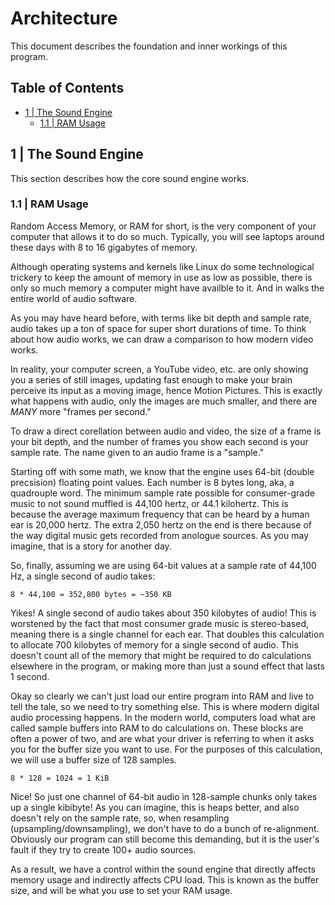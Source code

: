 # Architecture

This document describes the foundation and inner workings of this program.

## Table of Contents

- [1 | The Sound Engine](#1-the-sound-engine)
  - [1.1 | RAM Usage](#1-1-ram-usage)

## 1 | The Sound Engine

This section describes how the core sound engine works.

### 1.1 | RAM Usage

Random Access Memory, or RAM for short, is the very component of your computer that allows it to do so much. Typically, you will see laptops around these days with 8 to 16 gigabytes of memory.

Although operating systems and kernels like Linux do some technological trickery to keep the amount of memory in use as low as possible, there is only so much memory a computer might have availble to it. And in walks the entire world of audio software.

As you may have heard before, with terms like bit depth and sample rate, audio takes up a ton of space for super short durations of time. To think about how audio works, we can draw a comparison to how modern video works.

In reality, your computer screen, a YouTube video, etc. are only showing you a series of still images, updating fast enough to make your brain perceive its input as a moving image, hence Motion Pictures. This is exactly what happens with audio, only the images are much smaller, and there are *MANY* more "frames per second."

To draw a direct corellation between audio and video, the size of a frame is your bit depth, and the number of frames you show each second is your sample rate. The name given to an audio frame is a "sample."

Starting off with some math, we know that the engine uses 64-bit (double precsision) floating point values. Each number is 8 bytes long, aka, a quadrouple word. The minimum sample rate possible for consumer-grade music to not sound muffled is 44,100 hertz, or 44.1 kilohertz. This is because the average maximum frequency that can be heard by a human ear is 20,000 hertz. The extra 2,050 hertz on the end is there because of the way digital music gets recorded from anologue sources. As you may imagine, that is a story for another day.

So, finally, assuming we are using 64-bit values at a sample rate of 44,100 Hz, a single second of audio takes:

```
8 * 44,100 = 352,800 bytes = ~350 KB
```

Yikes! A single second of audio takes about 350 kilobytes of audio! This is worstened by the fact that most consumer grade music is stereo-based, meaning there is a single channel for each ear. That doubles this calculation to allocate 700 kilobytes of memory for a single second of audio. This doesn't count all of the memory that might be required to do calculations elsewhere in the program, or making more than just a sound effect that lasts 1 second.

Okay so clearly we can't just load our entire program into RAM and live to tell the tale, so we need to try something else. This is where modern digital audio processing happens. In the modern world, computers load what are called sample buffers into RAM to do calculations on. These blocks are often a power of two, and are what your driver is referring to when it asks you for the buffer size you want to use. For the purposes of this calculation, we will use a buffer size of 128 samples.

```
8 * 128 = 1024 = 1 KiB
```

Nice! So just one channel of 64-bit audio in 128-sample chunks only takes up a single kibibyte! As you can imagine, this is heaps better, and also doesn't rely on the sample rate, so, when resampling (upsampling/downsampling), we don't have to do a bunch of re-alignment. Obviously our program can still become this demanding, but it is the user's fault if they try to create 100+ audio sources.

As a result, we have a control within the sound engine that directly affects memory usage and indirectly affects CPU load. This is known as the buffer size, and will be what you use to set your RAM usage.

